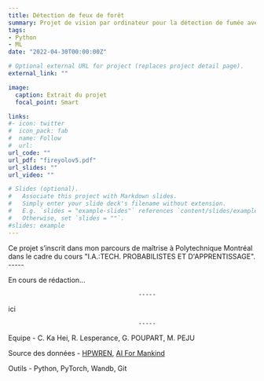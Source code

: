 ```yaml
---
title: Détection de feux de forêt
summary: Projet de vision par ordinateur pour la détection de fumée avec YOLOv5
tags:
- Python
- ML
date: "2022-04-30T00:00:00Z"

# Optional external URL for project (replaces project detail page).
external_link: ""

image:
  caption: Extrait du projet
  focal_point: Smart

links:
#- icon: twitter
#  icon_pack: fab
#  name: Follow
#  url:
url_code: ""
url_pdf: "fireyolov5.pdf"
url_slides: ""
url_video: ""

# Slides (optional).
#   Associate this project with Markdown slides.
#   Simply enter your slide deck's filename without extension.
#   E.g. `slides = "example-slides"` references `content/slides/example-slides.md`.
#   Otherwise, set `slides = ""`.
#slides: example
---
```


Ce projet s’inscrit dans mon parcours de maîtrise à Polytechnique Montréal dans le cadre du cours "I.A.:TECH. PROBABILISTES ET D'APPRENTISSAGE".
                                         -----

En cours de rédaction...

                                         -----
ici


                                         -----

Equipe - C. Ka Hei, R. Lesperance, G. POUPART, M. PEJU

Source des données -  [HPWREN](https://hpwren.ucsd.edu/), [AI For Mankind](https://aiformankind.org/)

Outils - Python, PyTorch, Wandb, Git
